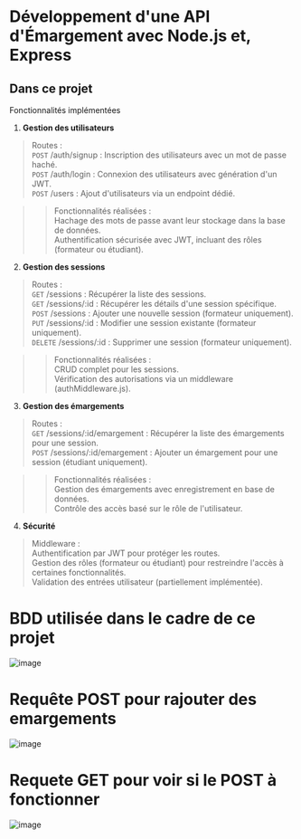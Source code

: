 # Développement d'une API d'Émargement avec Node.js et, Express
## Dans ce projet  
Fonctionnalités implémentées  
1. **Gestion des utilisateurs**  

>    Routes :  
>        `POST` /auth/signup : Inscription des utilisateurs avec un mot de passe haché.  
>        `POST` /auth/login : Connexion des utilisateurs avec génération d'un JWT.  
>        `POST` /users : Ajout d'utilisateurs via un endpoint dédié.  

>>    Fonctionnalités réalisées :  
        Hachage des mots de passe avant leur stockage dans la base de données.  
        Authentification sécurisée avec JWT, incluant des rôles (formateur ou étudiant).  

2. **Gestion des sessions** 

>    Routes :  
>        `GET` /sessions : Récupérer la liste des sessions.  
>        `GET` /sessions/:id : Récupérer les détails d'une session spécifique.  
>        `POST` /sessions : Ajouter une nouvelle session (formateur uniquement).  
>        `PUT` /sessions/:id : Modifier une session existante (formateur uniquement).  
>        `DELETE` /sessions/:id : Supprimer une session (formateur uniquement).  

>>    Fonctionnalités réalisées :  
        CRUD complet pour les sessions.  
        Vérification des autorisations via un middleware (authMiddleware.js).  

3. **Gestion des émargements**  

>    Routes :  
>        `GET` /sessions/:id/emargement : Récupérer la liste des émargements pour une session.  
>        `POST` /sessions/:id/emargement : Ajouter un émargement pour une session (étudiant uniquement).  

 >>   Fonctionnalités réalisées :  
        Gestion des émargements avec enregistrement en base de données.  
        Contrôle des accès basé sur le rôle de l'utilisateur.  

4. **Sécurité**  

 >   Middleware :  
        Authentification par JWT pour protéger les routes.  
        Gestion des rôles (formateur ou étudiant) pour restreindre l'accès à certaines fonctionnalités.  
        Validation des entrées utilisateur (partiellement implémentée).


   
# BDD utilisée dans le cadre de ce projet  
![image](https://github.com/user-attachments/assets/3f56dedb-b858-47fa-8634-a1ac0c396e27)

# Requête POST pour rajouter des emargements
![image](https://github.com/user-attachments/assets/4588fb08-b963-4f1f-919a-23ba0ad3eefe)

# Requete GET pour voir si le POST à fonctionner
![image](https://github.com/user-attachments/assets/a4d8527e-72b9-4b61-8ee6-0374c4782d0b)
